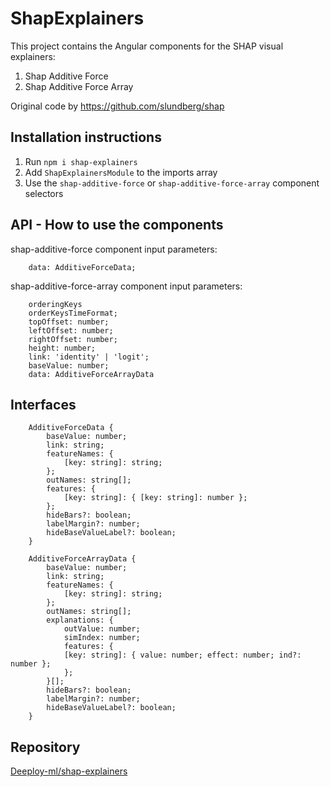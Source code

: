 # ShapExplainers

This project contains the Angular components for the SHAP visual explainers:
1. Shap Additive Force
2. Shap Additive Force Array

Original code by https://github.com/slundberg/shap

## Installation instructions

1. Run `npm i shap-explainers` 
2. Add `ShapExplainersModule` to the imports array
3. Use the `shap-additive-force` or `shap-additive-force-array` component selectors

## API - How to use the components

shap-additive-force component input parameters:

```
    data: AdditiveForceData;
```


shap-additive-force-array component input parameters:

```
    orderingKeys
    orderKeysTimeFormat;
    topOffset: number;
    leftOffset: number;
    rightOffset: number;
    height: number;
    link: 'identity' | 'logit';
    baseValue: number;
    data: AdditiveForceArrayData

```

## Interfaces

```
    AdditiveForceData {
        baseValue: number;
        link: string;
        featureNames: {
            [key: string]: string;
        };
        outNames: string[];
        features: {
            [key: string]: { [key: string]: number };
        };
        hideBars?: boolean;
        labelMargin?: number;
        hideBaseValueLabel?: boolean;
    }

    AdditiveForceArrayData {
        baseValue: number;
        link: string;
        featureNames: {
            [key: string]: string;
        };
        outNames: string[];
        explanations: {
            outValue: number;
            simIndex: number;
            features: {
            [key: string]: { value: number; effect: number; ind?: number };
            };
        }[];
        hideBars?: boolean;
        labelMargin?: number;
        hideBaseValueLabel?: boolean;
    }
```


## Repository

[Deeploy-ml/shap-explainers](https://github.com/deeploy-ml/shap-explainers)